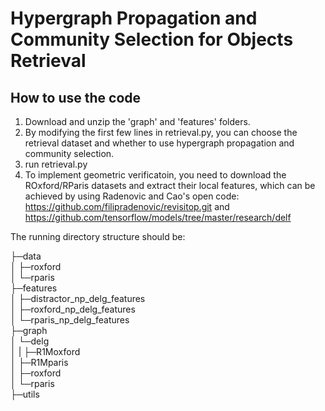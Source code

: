 # Hypergraph Propagation and Community Selection for Objects Retrieval

## How to use the code  
1. Download and unzip the 'graph' and 'features' folders.  
2. By modifying the first few lines in retrieval.py, you can choose the retrieval dataset and whether to use hypergraph propagation and community selection.  
3. run retrieval.py  
4. To implement geometric verificatoin, you need to download the ROxford/RParis datasets and extract their local features, which can be achieved by using Radenovic and Cao's open code: https://github.com/filipradenovic/revisitop.git and https://github.com/tensorflow/models/tree/master/research/delf  

The running directory structure should be:

├─data  
│  ├─roxford  
│  └─rparis  
├─features  
│  ├─distractor_np_delg_features   
│  ├─roxford_np_delg_features   
│  └─rparis_np_delg_features  
├─graph  
│  └─delg  
│  |   ├─R1Moxford  
│      ├─R1Mparis  
│      ├─roxford  
│      └─rparis  
├─utils  

